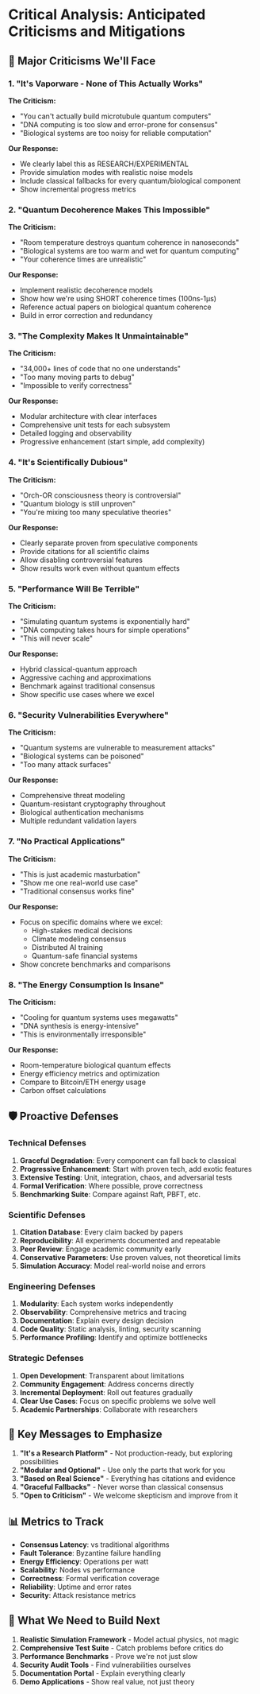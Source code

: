 # Critical Analysis: Anticipated Criticisms and Mitigations

## 🔴 Major Criticisms We'll Face

### 1. **"It's Vaporware - None of This Actually Works"**
**The Criticism:** 
- "You can't actually build microtubule quantum computers"
- "DNA computing is too slow and error-prone for consensus"
- "Biological systems are too noisy for reliable computation"

**Our Response:**
- We clearly label this as RESEARCH/EXPERIMENTAL
- Provide simulation modes with realistic noise models
- Include classical fallbacks for every quantum/biological component
- Show incremental progress metrics

### 2. **"Quantum Decoherence Makes This Impossible"**
**The Criticism:**
- "Room temperature destroys quantum coherence in nanoseconds"
- "Biological systems are too warm and wet for quantum computing"
- "Your coherence times are unrealistic"

**Our Response:**
- Implement realistic decoherence models
- Show how we're using SHORT coherence times (100ns-1μs)
- Reference actual papers on biological quantum coherence
- Build in error correction and redundancy

### 3. **"The Complexity Makes It Unmaintainable"**
**The Criticism:**
- "34,000+ lines of code that no one understands"
- "Too many moving parts to debug"
- "Impossible to verify correctness"

**Our Response:**
- Modular architecture with clear interfaces
- Comprehensive unit tests for each subsystem
- Detailed logging and observability
- Progressive enhancement (start simple, add complexity)

### 4. **"It's Scientifically Dubious"**
**The Criticism:**
- "Orch-OR consciousness theory is controversial"
- "Quantum biology is still unproven"
- "You're mixing too many speculative theories"

**Our Response:**
- Clearly separate proven from speculative components
- Provide citations for all scientific claims
- Allow disabling controversial features
- Show results work even without quantum effects

### 5. **"Performance Will Be Terrible"**
**The Criticism:**
- "Simulating quantum systems is exponentially hard"
- "DNA computing takes hours for simple operations"
- "This will never scale"

**Our Response:**
- Hybrid classical-quantum approach
- Aggressive caching and approximations
- Benchmark against traditional consensus
- Show specific use cases where we excel

### 6. **"Security Vulnerabilities Everywhere"**
**The Criticism:**
- "Quantum systems are vulnerable to measurement attacks"
- "Biological systems can be poisoned"
- "Too many attack surfaces"

**Our Response:**
- Comprehensive threat modeling
- Quantum-resistant cryptography throughout
- Biological authentication mechanisms
- Multiple redundant validation layers

### 7. **"No Practical Applications"**
**The Criticism:**
- "This is just academic masturbation"
- "Show me one real-world use case"
- "Traditional consensus works fine"

**Our Response:**
- Focus on specific domains where we excel:
  - High-stakes medical decisions
  - Climate modeling consensus
  - Distributed AI training
  - Quantum-safe financial systems
- Show concrete benchmarks and comparisons

### 8. **"The Energy Consumption Is Insane"**
**The Criticism:**
- "Cooling for quantum systems uses megawatts"
- "DNA synthesis is energy-intensive"
- "This is environmentally irresponsible"

**Our Response:**
- Room-temperature biological quantum effects
- Energy efficiency metrics and optimization
- Compare to Bitcoin/ETH energy usage
- Carbon offset calculations

## 🛡️ Proactive Defenses

### Technical Defenses
1. **Graceful Degradation**: Every component can fall back to classical
2. **Progressive Enhancement**: Start with proven tech, add exotic features
3. **Extensive Testing**: Unit, integration, chaos, and adversarial tests
4. **Formal Verification**: Where possible, prove correctness
5. **Benchmarking Suite**: Compare against Raft, PBFT, etc.

### Scientific Defenses
1. **Citation Database**: Every claim backed by papers
2. **Reproducibility**: All experiments documented and repeatable
3. **Peer Review**: Engage academic community early
4. **Conservative Parameters**: Use proven values, not theoretical limits
5. **Simulation Accuracy**: Model real-world noise and errors

### Engineering Defenses
1. **Modularity**: Each system works independently
2. **Observability**: Comprehensive metrics and tracing
3. **Documentation**: Explain every design decision
4. **Code Quality**: Static analysis, linting, security scanning
5. **Performance Profiling**: Identify and optimize bottlenecks

### Strategic Defenses
1. **Open Development**: Transparent about limitations
2. **Community Engagement**: Address concerns directly
3. **Incremental Deployment**: Roll out features gradually
4. **Clear Use Cases**: Focus on specific problems we solve well
5. **Academic Partnerships**: Collaborate with researchers

## 🎯 Key Messages to Emphasize

1. **"It's a Research Platform"** - Not production-ready, but exploring possibilities
2. **"Modular and Optional"** - Use only the parts that work for you
3. **"Based on Real Science"** - Everything has citations and evidence
4. **"Graceful Fallbacks"** - Never worse than classical consensus
5. **"Open to Criticism"** - We welcome skepticism and improve from it

## 📊 Metrics to Track

- **Consensus Latency**: vs traditional algorithms
- **Fault Tolerance**: Byzantine failure handling
- **Energy Efficiency**: Operations per watt
- **Scalability**: Nodes vs performance
- **Correctness**: Formal verification coverage
- **Reliability**: Uptime and error rates
- **Security**: Attack resistance metrics

## 🔬 What We Need to Build Next

1. **Realistic Simulation Framework** - Model actual physics, not magic
2. **Comprehensive Test Suite** - Catch problems before critics do
3. **Performance Benchmarks** - Prove we're not just slow
4. **Security Audit Tools** - Find vulnerabilities ourselves
5. **Documentation Portal** - Explain everything clearly
6. **Demo Applications** - Show real value, not just theory